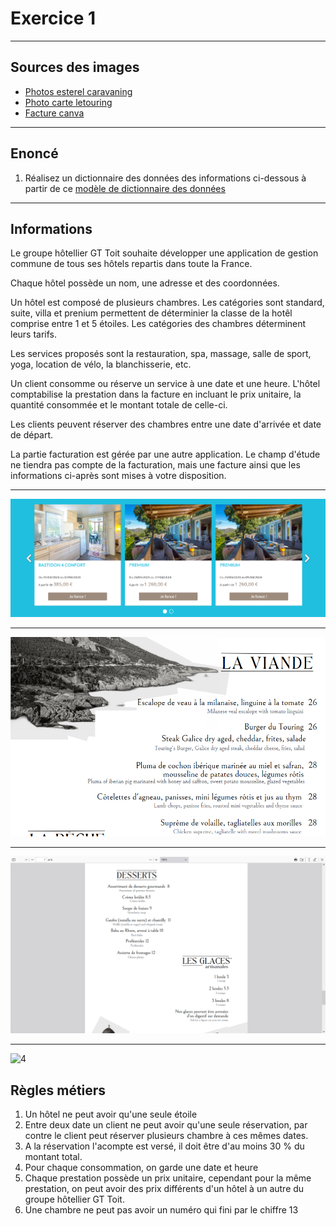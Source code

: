 # Exercice 1

---

## Sources des images

- [Photos esterel caravaning](https://www.esterel-caravaning.fr/)
- [Photo carte letouring](https://www.letouring.fr/media/original/649c324c0084b/649c3290dc1e0/juin-2023-nouveau-menu-cafe-touring-1-.pdf)
- [Facture canva](https://marketplace.canva.com/EAFdiQrSv7U/2/0/1131w/canva-facture-de-vente-document-simple-vif-minimaliste-en-beige-vert-fonc%C3%A9-l2kQGXk-X68.jpg)

---

## Enoncé

1. Réalisez un dictionnaire des données des informations ci-dessous à partir de ce [modèle de dictionnaire des données](./ressources/dictionnaire_donnees.xlsx)

---

## Informations

Le groupe hôtellier GT Toit souhaite développer une application de gestion commune de tous ses hôtels repartis dans toute la France.

Chaque hôtel possède un nom, une adresse et des coordonnées.

Un hôtel est composé de plusieurs chambres. Les catégories sont standard, suite, villa et prenium permettent de déterminier la classe de la hotêl comprise entre 1 et 5 étoiles. Les catégories des chambres déterminent leurs tarifs.

Les services proposés sont la restauration, spa, massage, salle de sport, yoga, location de vélo, la blanchisserie, etc.

Un client consomme ou réserve un service à une date et une heure. L'hôtel comptabilise la prestation dans la facture en incluant le prix unitaire, la quantité consommée et le montant totale de celle-ci.

Les clients peuvent réserver des chambres entre une date d'arrivée et date de départ.

La partie facturation est gérée par une autre application. Le champ d'étude ne tiendra pas compte de la facturation, mais une facture ainsi que les informations ci-après sont mises à votre disposition.

---

![1](./ressources/img/1.png)

---

![2](./ressources/img/2.png)

---

![3](./ressources/img/3.png)

---

![4](https://marketplace.canva.com/EAFdiQrSv7U/2/0/1131w/canva-facture-de-vente-document-simple-vif-minimaliste-en-beige-vert-fonc%C3%A9-l2kQGXk-X68.jpg)

## Règles métiers

1. Un hôtel ne peut avoir qu'une seule étoile
2. Entre deux date un client ne peut avoir qu'une seule réservation, par contre le client peut réserver plusieurs chambre à ces mêmes dates.
3. A la réservation l'acompte est versé, il doit être d'au moins 30 % du montant total.
4. Pour chaque consommation, on garde une date et heure
5. Chaque prestation possède un prix unitaire, cependant pour la même prestation, on peut avoir des prix différents d'un hôtel à un autre du groupe hôtellier GT Toit.
6. Une chambre ne peut pas avoir un numéro qui fini par le chiffre 13